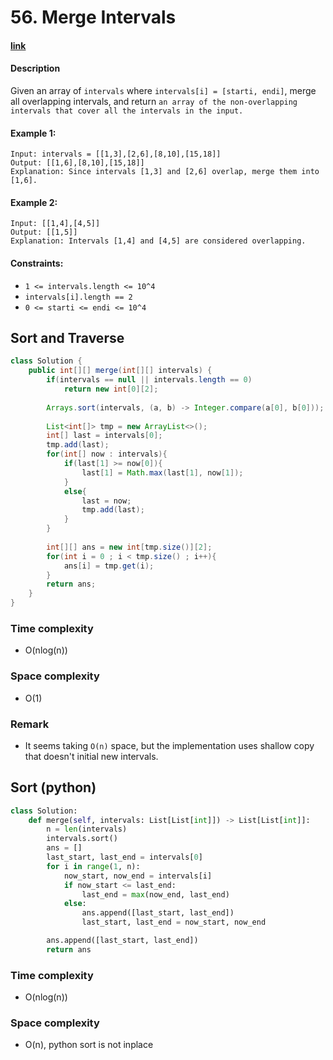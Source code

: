 # 56. Merge Intervals

#### [link](https://leetcode.com/problems/merge-intervals/)

#### Description
Given an array of `intervals` where `intervals[i] = [starti, endi]`, merge all overlapping intervals, and return `an array of the non-overlapping intervals that cover all the intervals in the input.`

#### Example 1:
```
Input: intervals = [[1,3],[2,6],[8,10],[15,18]]
Output: [[1,6],[8,10],[15,18]]
Explanation: Since intervals [1,3] and [2,6] overlap, merge them into [1,6].
```
#### Example 2:
```
Input: [[1,4],[4,5]]
Output: [[1,5]]
Explanation: Intervals [1,4] and [4,5] are considered overlapping.
```

#### Constraints:
* `1 <= intervals.length <= 10^4`
* `intervals[i].length == 2`
* `0 <= starti <= endi <= 10^4`

## Sort and Traverse
```java
class Solution {
    public int[][] merge(int[][] intervals) {
        if(intervals == null || intervals.length == 0)
            return new int[0][2];
        
        Arrays.sort(intervals, (a, b) -> Integer.compare(a[0], b[0]));
        
        List<int[]> tmp = new ArrayList<>();
        int[] last = intervals[0];
        tmp.add(last);
        for(int[] now : intervals){
            if(last[1] >= now[0]){
                last[1] = Math.max(last[1], now[1]);
            }
            else{
                last = now;
                tmp.add(last);
            }
        }
        
        int[][] ans = new int[tmp.size()][2];
        for(int i = 0 ; i < tmp.size() ; i++){
            ans[i] = tmp.get(i);
        }
        return ans;
    }
}
```
### Time complexity
* O(nlog(n))
### Space complexity
* O(1)
### Remark
* It seems taking `O(n)` space, but the implementation uses shallow copy that doesn't initial new intervals.

## Sort (python)
```python
class Solution:
    def merge(self, intervals: List[List[int]]) -> List[List[int]]:
        n = len(intervals)
        intervals.sort()
        ans = []
        last_start, last_end = intervals[0]
        for i in range(1, n):
            now_start, now_end = intervals[i]
            if now_start <= last_end:
                last_end = max(now_end, last_end)
            else:
                ans.append([last_start, last_end])
                last_start, last_end = now_start, now_end

        ans.append([last_start, last_end])
        return ans
```
### Time complexity
* O(nlog(n))
### Space complexity
* O(n), python sort is not inplace